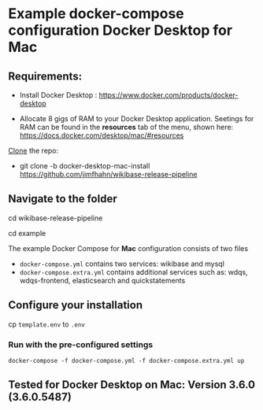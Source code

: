 # Example docker-compose configuration Docker Desktop for Mac

## Requirements:

* Install Docker Desktop : https://www.docker.com/products/docker-desktop

* Allocate 8 gigs of RAM to your Docker Desktop application. Seetings for RAM can be found in the **resources** tab of the menu, shown here: https://docs.docker.com/desktop/mac/#resources

[Clone](https://docs.github.com/en/github/creating-cloning-and-archiving-repositories/cloning-a-repository-from-github/cloning-a-repository#cloning-a-repository) the repo: 

* git clone -b docker-desktop-mac-install <https://github.com/jimfhahn/wikibase-release-pipeline>

## Navigate to the folder

cd wikibase-release-pipeline

cd example


The example Docker Compose for **Mac** configuration consists of two files

* `docker-compose.yml` contains two services: wikibase and mysql
* `docker-compose.extra.yml` contains additional services such as: wdqs, wdqs-frontend, elasticsearch and quickstatements 

## Configure your installation

cp `template.env` to `.env` 

### Run with the pre-configured settings

```
docker-compose -f docker-compose.yml -f docker-compose.extra.yml up
```
## Tested for Docker Desktop on Mac: Version 3.6.0 (3.6.0.5487)
